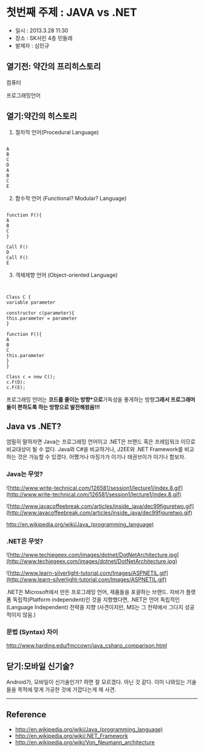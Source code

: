 # 첫번째 주제 : JAVA vs .NET
  * 일시 : 2013.3.28 11:30
  * 장소 : SK서린 4층 민들레
  * 발제자 : 심민규



## 열기전: 약간의 프리히스토리

컴퓨터

프로그래밍언어


## 열기:약간의 히스토리

1. 절차적 언어(Procedural Language)
```

A
B
C
D
A
B
C
E
```

2. 함수적 언어 (Functional? Modular? Language)
```

function F(){
A
B
C
}

Call F()
D
Call F()
E

```

3. 객체제향 언어 (Object-oriented Language)

```


Class C {
variable parameter

constructor c(parameter){
this.parameter = parameter
}

function F(){
A
B
C
this.parameter
}
}

Class c = new C();
c.F(D);
c.F(E);

```

프로그래밍 언어는 **코드를 줄이는 방향\*으로**가독성을 좋게하는 방향**그래서 프로그래머들이 편하도록 하는 방향으로 발전해왔음!!!**

## Java vs .NET?

엄밀히 말하자면 Java는 프로그래밍 언어이고 .NET은 브랜드 혹은 프레임워크 이므로 비교대상이 될 수 없다. Java와 C#을 비교하거나, J2EE와 .NET Framework를 비교하는 것은 가능할 수 있겠다. 어쨌거나 마징가가 이기나 태권브이가 이기나 함보자.

### Java는 무엇?

![http://www.write-technical.com/126581/session1/lecture1/index.8.gif](http://www.write-technical.com/126581/session1/lecture1/index.8.gif)

![http://www.javacoffeebreak.com/articles/inside_java/dec99figuretwo.gif](http://www.javacoffeebreak.com/articles/inside_java/dec99figuretwo.gif)

http://en.wikipedia.org/wiki/Java_(programming_language)

### .NET은 무엇?

![http://www.techiegeex.com/images/dotnet/DotNetArchitecture.jpg](http://www.techiegeex.com/images/dotnet/DotNetArchitecture.jpg)

![http://www.learn-silverlight-tutorial.com/Images/ASPNETIL.gif](http://www.learn-silverlight-tutorial.com/Images/ASPNETIL.gif)

.NET은 Microsoft에서 만든 프로그래밍 언어, 제품들을 포괄하는 브랜드.
자바가 플랫폼 독립적(Platform independent)인 것을 지향했다면, .NET은 언어 독립적인(Language Independent) 전략을 지향
(사견이지만, MS는 그 전략에서 그다지 성공적이지 않음.)


### 문법 (Syntax) 차이

http://www.harding.edu/fmccown/java_csharp_comparison.html

## 닫기:모바일 신기술?

Android가, 모바일이 신기술인가? 하면 잘 모르겠다. 아닌 것 같다. 이미 나와있는 기술들을 목적에 맞게 가공한 것에 가깝다는게 제 사견.


---

## Reference
  * http://en.wikipedia.org/wiki/Java_(programming_language)
  * http://en.wikipedia.org/wiki/.NET_Framework
  * http://en.wikipedia.org/wiki/Von_Neumann_architecture
